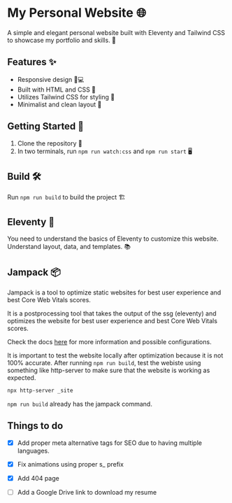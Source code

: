 # My Personal Website 🌐

A simple and elegant personal website built with Eleventy and Tailwind CSS to showcase my portfolio and skills. 🚀

## Features ✨

- Responsive design 📱💻
- Built with HTML and CSS 🎨
- Utilizes Tailwind CSS for styling 🌈
- Minimalist and clean layout 🧹

## Getting Started 🏁

1. Clone the repository 📂
2. In two terminals, run `npm run watch:css` and `npm run start` 🖥️

## Build 🛠️

Run `npm run build` to build the project 🏗️

## Eleventy 🚀

You need to understand the basics of Eleventy to customize this website. Understand layout, data, and templates. 📚

## Jampack 📦

Jampack is a tool to optimize static websites for best user experience and best Core Web Vitals scores.

It is a postprocessing tool that takes the output of the ssg (eleventy) and optimizes the website for best user experience and best Core Web Vitals scores.

Check the docs [here](https://jampack.divriots.com/) for more information and possible configurations.

It is important to test the website locally after optimization because it is not 100% accurate. After running `npm run build`, test the webiste using something like http-server to make sure that the website is working as expected.

```bash
npx http-server _site
```

`npm run build` already has the jampack command.

## Things to do

- [X] Add proper meta alternative tags for SEO due to having multiple languages.
- [X] Fix animations using proper s_ prefix 
- [X] Add 404 page
- [ ] Add a Google Drive link to download my resume

